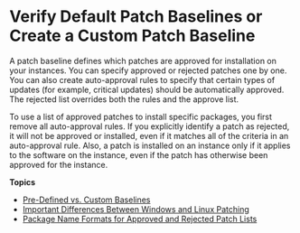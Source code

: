 # Verify Default Patch Baselines or Create a Custom Patch Baseline<a name="sysman-patch-baselines"></a>

A patch baseline defines which patches are approved for installation on your instances\. You can specify approved or rejected patches one by one\. You can also create auto\-approval rules to specify that certain types of updates \(for example, critical updates\) should be automatically approved\. The rejected list overrides both the rules and the approve list\. 

To use a list of approved patches to install specific packages, you first remove all auto\-approval rules\. If you explicitly identify a patch as rejected, it will not be approved or installed, even if it matches all of the criteria in an auto\-approval rule\. Also, a patch is installed on an instance only if it applies to the software on the instance, even if the patch has otherwise been approved for the instance\.

**Topics**
+ [Pre\-Defined vs\. Custom Baselines](patch-manager-baselines.md)
+ [Important Differences Between Windows and Linux Patching](sysman-patch-differences.md)
+ [Package Name Formats for Approved and Rejected Patch Lists](patch-manager-approved-rejected-package-name-formats.md)